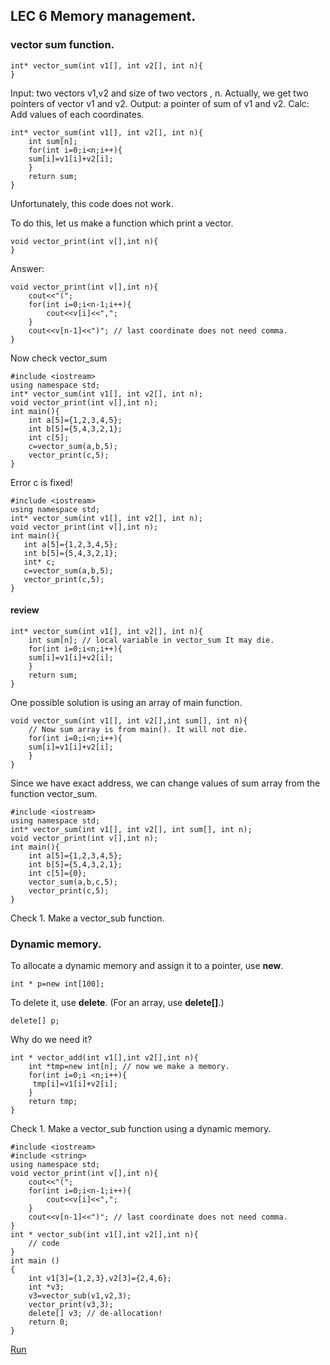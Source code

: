 ## LEC 6 Memory management.

###  vector sum function.
```
int* vector_sum(int v1[], int v2[], int n){
}
```
Input: two vectors v1,v2 and size of two vectors , n.
Actually, we get two pointers of vector v1 and v2.
Output: a pointer of sum of v1 and v2.
Calc: Add values of each coordinates.
```
int* vector_sum(int v1[], int v2[], int n){
	int sum[n];
	for(int i=0;i<n;i++){
	sum[i]=v1[i]+v2[i];		
	}
	return sum;
}
```
Unfortunately, this code does not work.

To do this, let us make a function which print a vector.

```
void vector_print(int v[],int n){
}

```

Answer:
```
void vector_print(int v[],int n){
	cout<<"(";
	for(int i=0;i<n-1;i++){
		cout<<v[i]<<",";
	}
	cout<<v[n-1]<<")"; // last coordinate does not need comma.
}
```

Now check vector_sum
```
#include <iostream>
using namespace std;
int* vector_sum(int v1[], int v2[], int n); 
void vector_print(int v[],int n);
int main(){
	int a[5]={1,2,3,4,5};
	int b[5]={5,4,3,2,1};
	int c[5];
 	c=vector_sum(a,b,5);
	vector_print(c,5);       
}
```

 Error c is fixed!
 
 ```
#include <iostream>
using namespace std;
int* vector_sum(int v1[], int v2[], int n); 
void vector_print(int v[],int n);
int main(){
	int a[5]={1,2,3,4,5};
	int b[5]={5,4,3,2,1};
	int* c;
 	c=vector_sum(a,b,5);
	vector_print(c,5);       
}
```
#### review

```
int* vector_sum(int v1[], int v2[], int n){
	int sum[n]; // local variable in vector_sum It may die.
	for(int i=0;i<n;i++){
	sum[i]=v1[i]+v2[i];		
	}
	return sum;
}
```
One possible solution is using an array of main function.
```
void vector_sum(int v1[], int v2[],int sum[], int n){
	// Now sum array is from main(). It will not die.
	for(int i=0;i<n;i++){
	sum[i]=v1[i]+v2[i];		
	}
}
```
Since we have exact address, we can change values of sum array from the function vector_sum.
```
#include <iostream>
using namespace std;
int* vector_sum(int v1[], int v2[], int sum[], int n); 
void vector_print(int v[],int n);
int main(){
	int a[5]={1,2,3,4,5};
	int b[5]={5,4,3,2,1};
	int c[5]={0};
 	vector_sum(a,b,c,5);
	vector_print(c,5);       
}

```
Check 1. Make a vector_sub function.

### Dynamic memory.

To allocate a dynamic memory and assign it to a pointer, use **new**.
```
int * p=new int[100];
```
To delete it, use **delete**. (For an array, use **delete[]**.)
```
delete[] p;
```
Why do we need it?
```
int * vector_add(int v1[],int v2[],int n){
	int *tmp=new int[n]; // now we make a memory.
	for(int i=0;i <n;i++){
	 tmp[i]=v1[i]+v2[i];	
	}
	return tmp;
}
```
Check 1. Make a vector_sub function using a dynamic memory.

```
#include <iostream>
#include <string>
using namespace std;
void vector_print(int v[],int n){
	cout<<"(";
	for(int i=0;i<n-1;i++){
		cout<<v[i]<<",";
	}
	cout<<v[n-1]<<")"; // last coordinate does not need comma.
}
int * vector_sub(int v1[],int v2[],int n){
	// code
}
int main ()
{
  	int v1[3]={1,2,3},v2[3]={2,4,6};
  	int *v3;
  	v3=vector_sub(v1,v2,3);
  	vector_print(v3,3);
  	delete[] v3; // de-allocation!
  	return 0;
}
```
[Run](http://cpp.sh/4stg)

